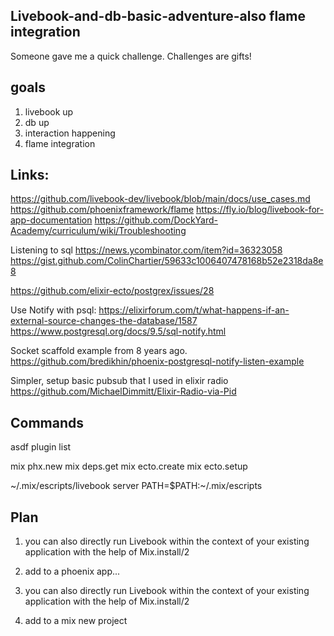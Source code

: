 ## Livebook-and-db-basic-adventure-also flame integration
Someone gave me a quick challenge. Challenges are gifts!

## goals
1. livebook up
2. db up
3. interaction happening
4. flame integration

## Links:
https://github.com/livebook-dev/livebook/blob/main/docs/use_cases.md
https://github.com/phoenixframework/flame
https://fly.io/blog/livebook-for-app-documentation
https://github.com/DockYard-Academy/curriculum/wiki/Troubleshooting

Listening to sql
https://news.ycombinator.com/item?id=36323058
https://gist.github.com/ColinChartier/59633c1006407478168b52e2318da8e8

https://github.com/elixir-ecto/postgrex/issues/28

Use Notify with psql:
https://elixirforum.com/t/what-happens-if-an-external-source-changes-the-database/1587
https://www.postgresql.org/docs/9.5/sql-notify.html

Socket scaffold example from 8 years ago.
https://github.com/bredikhin/phoenix-postgresql-notify-listen-example

Simpler, setup basic pubsub that I used in elixir radio
https://github.com/MichaelDimmitt/Elixir-Radio-via-Pid

## Commands
asdf plugin list  

mix phx.new <project name>
mix deps.get
mix ecto.create
mix ecto.setup

~/.mix/escripts/livebook server
PATH=$PATH:~/.mix/escripts


## Plan
1. you can also directly run Livebook within the context of your existing application with the help of Mix.install/2
2. add to a phoenix app...

1. you can also directly run Livebook within the context of your existing application with the help of Mix.install/2
2. add to a mix new project
 
